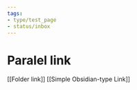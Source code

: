 ```yaml
---
tags:
- type/test_page
- status/inbox
---
```


# Paralel link

[[Folder link]]
[[Simple Obsidian-type Link]]